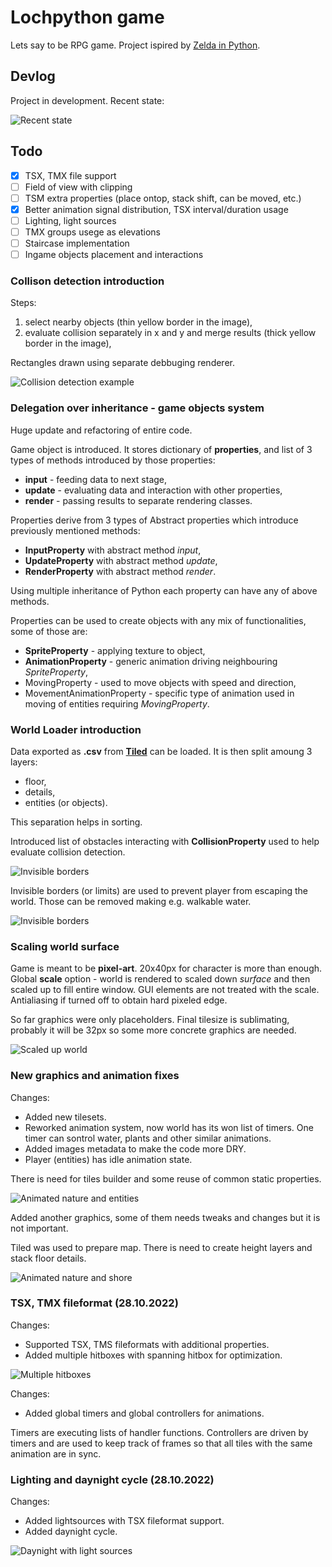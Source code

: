 # Lochpython game

Lets say to be RPG game. Project ispired by [Zelda in Python](https://www.youtube.com/watch?v=QU1pPzEGrqw).

## Devlog

Project in development. Recent state:

![Recent state](img/daynight.png)

## Todo

 - [x] TSX, TMX file support
 - [ ] Field of view with clipping
 - [ ] TSM extra properties (place ontop, stack shift, can be moved, etc.)
 - [x] Better animation signal distribution, TSX interval/duration usage
 - [ ] Lighting, light sources
 - [ ] TMX groups usege as elevations
 - [ ] Staircase implementation
 - [ ] Ingame objects placement and interactions

### Collison detection introduction

Steps:
1. select nearby objects (thin yellow border in the image),
2. evaluate collision separately in x and y and merge results (thick yellow border in the image),

Rectangles drawn using separate debbuging renderer.

![Collision detection example](img/collision_detection.png)

### Delegation over inheritance - game objects system

Huge update and refactoring of entire code.

Game object is introduced. It stores dictionary of **properties**, and list of 3 types of methods introduced by those properties:
 - **input** - feeding data to next stage,
 - **update** - evaluating data and interaction with other properties,
 - **render** - passing results to separate rendering classes.

Properties derive from 3 types of Abstract properties which introduce previously mentioned methods:
 - **InputProperty** with abstract method _input_,
 - **UpdateProperty** with abstract method _update_,
 - **RenderProperty** with abstract method _render_.

Using multiple inheritance of Python each property can have any of above methods.

Properties can be used to create objects with any mix of functionalities, some of those are:
 - **SpriteProperty** - applying texture to object,
 - **AnimationProperty** - generic animation driving neighbouring _SpriteProperty_,
 - MovingProperty - used to move objects with speed and direction,
 - MovementAnimationProperty - specific type of animation used in moving of entities requiring _MovingProperty_.

### World Loader introduction

Data exported as **.csv** from **[Tiled](https://www.mapeditor.org/)** can be loaded. It is then split amoung 3 layers:
 - floor,
 - details,
 - entities (or objects).

This separation helps in sorting. 

Introduced list of obstacles interacting with **CollisionProperty** used to help evaluate collision detection.

![Invisible borders](img/tibia_2_water_border.png)

Invisible borders (or limits) are used to prevent player from escaping the world. Those can be removed making e.g. walkable water.

![Invisible borders](img/tibia_2_bridge.png)

### Scaling world surface

Game is meant to be **pixel-art**. 20x40px for character is more than enough. Global **scale** option - world is rendered to scaled down _surface_ and then scaled up to fill entire window. GUI elements are not treated with the scale. Antialiasing if turned off to obtain hard pixeled edge.

So far graphics were only placeholders. Final tilesize is sublimating, probably it will be 32px so some more concrete graphics are needed.

![Scaled up world](img/tibia_2_scale.png)

### New graphics and animation fixes

Changes:

 - Added new tilesets.
 - Reworked animation system, now world has its won list of timers. One timer can sontrol water, plants and other similar animations.
 - Added images metadata to make the code more DRY.
 - Player (entities) has idle animation state.

There is need for tiles builder and some reuse of common static properties.

![Animated nature and entities](img/anims.gif)

Added another graphics, some of them needs tweaks and changes but it is not important.

Tiled was used to prepare map. There is need to create height layers and stack floor details.

![Animated nature and shore](img/beach_grass.gif)

### TSX, TMX fileformat (28.10.2022)

Changes:
 - Supported TSX, TMS fileformats with additional properties.
 - Added multiple hitboxes with spanning hitbox for optimization.

![Multiple hitboxes](img/multi_hitbox.png)

Changes:
 - Added global timers and global controllers for animations.

Timers are executing lists of handler functions. Controllers are driven by timers and are used to keep track of frames so that all tiles with the same animation are in sync.

### Lighting and daynight cycle (28.10.2022)

Changes:
 - Added lightsources with TSX fileformat support.
 - Added daynight cycle.

![Daynight with light sources](img/daynight.png)